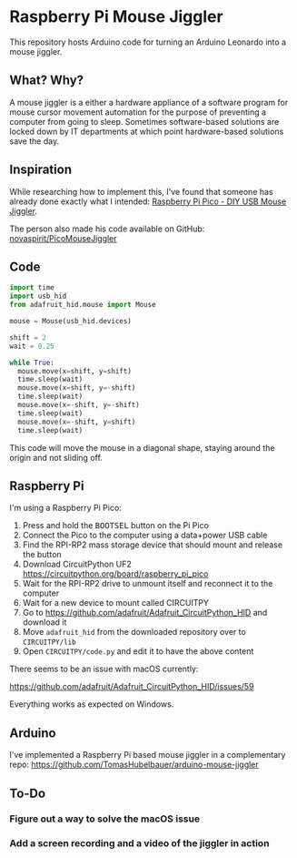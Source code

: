 # Raspberry Pi Mouse Jiggler

This repository hosts Arduino code for turning an Arduino Leonardo into a mouse
jiggler.

## What? Why?

A mouse jiggler is a either a hardware appliance of a software program for mouse
cursor movement automation for the purpose of preventing a computer from going
to sleep. Sometimes software-based solutions are locked down by IT departments
at which point hardware-based solutions save the day.

## Inspiration

While researching how to implement this, I've found that someone has already
done exactly what I intended: [Raspberry Pi Pico - DIY USB Mouse Jiggler].

[Raspberry Pi Pico - DIY USB Mouse Jiggler]: https://www.youtube.com/watch?v=MjCFJCfq8ko

The person also made his code available on GitHub: [novaspirit/PicoMouseJiggler]

[novaspirit/PicoMouseJiggler]: https://github.com/novaspirit/PicoMouseJiggler

## Code

```python
import time
import usb_hid
from adafruit_hid.mouse import Mouse

mouse = Mouse(usb_hid.devices)

shift = 2
wait = 0.25

while True:
  mouse.move(x=shift, y=shift)
  time.sleep(wait)
  mouse.move(x=shift, y=-shift)
  time.sleep(wait)
  mouse.move(x=-shift, y=-shift)
  time.sleep(wait)
  mouse.move(x=-shift, y=shift)
  time.sleep(wait)
```

This code will move the mouse in a diagonal shape, staying around the origin and
not sliding off.

## Raspberry Pi

I'm using a Raspberry Pi Pico:

1. Press and hold the <kbd>BOOTSEL</kbd> button on the Pi Pico
2. Connect the Pico to the computer using a data+power USB cable
3. Find the RPI-RP2 mass storage device that should mount and release the button
4. Download CircuitPython UF2 https://circuitpython.org/board/raspberry_pi_pico
5. Wait for the RPI-RP2 drive to unmount itself and reconnect it to the computer
6. Wait for a new device to mount called CIRCUITPY
7. Go to https://github.com/adafruit/Adafruit_CircuitPython_HID and download it
8. Move `adafruit_hid` from the downloaded repository over to `CIRCUITPY/lib`
9. Open `CIRCUITPY/code.py` and edit it to have the above content

There seems to be an issue with macOS currently:

https://github.com/adafruit/Adafruit_CircuitPython_HID/issues/59

Everything works as expected on Windows.

## Arduino

I've implemented a Raspberry Pi based mouse jiggler in a complementary repo:
https://github.com/TomasHubelbauer/arduino-mouse-jiggler

## To-Do

### Figure out a way to solve the macOS issue

### Add a screen recording and a video of the jiggler in action
